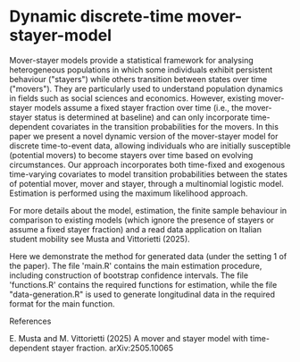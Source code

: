 # Dynamic discrete-time mover-stayer-model

Mover-stayer models provide a statistical framework for analysing heterogeneous populations in which some individuals exhibit persistent behaviour ("stayers") while others transition between states over time ("movers"). They are particularly used to understand population dynamics in fields such as social sciences and economics. However, existing mover-stayer models assume a fixed stayer fraction over time (i.e., the mover-stayer status is determined at baseline) and can only incorporate time-dependent covariates in the transition probabilities for the movers.  In this paper we present a novel dynamic version of the mover-stayer model for discrete time-to-event data, allowing individuals who are initially susceptible (potential movers) to become stayers over time based on evolving circumstances. Our approach incorporates both time-fixed and exogenous time-varying covariates to model transition probabilities between the states of potential mover, mover and stayer, through a multinomial logistic model. Estimation is performed using the maximum likelihood approach. 

For more details about the model, estimation, the finite sample behaviour in comparison to existing models (which ignore the presence of stayers or assume a fixed stayer fraction) and a read data application on Italian student mobility see Musta and Vittorietti (2025).

Here we demonstrate the method for generated data (under the setting 1 of the paper). The file 'main.R' contains the main estimation procedure, including construction of bootstrap confidence intervals. The file 'functions.R' contains the required functions for estimation, while the file "data-generation.R" is used to generate longitudinal data in the required format for the main function. 

References

E. Musta and M. Vittorietti (2025) A mover and stayer model with time-dependent stayer fraction. arXiv:2505.10065

